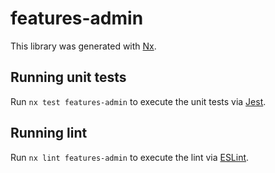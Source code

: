 # features-admin

This library was generated with [Nx](https://nx.dev).

## Running unit tests

Run `nx test features-admin` to execute the unit tests via [Jest](https://jestjs.io).

## Running lint

Run `nx lint features-admin` to execute the lint via [ESLint](https://eslint.org/).
